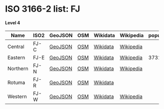 # ISO 3166-2 list: FJ


#### Level 4
Name | ISO2 | GeoJSON | OSM | Wikidata | Wikipedia | population 
--- | --- | --- | --- | --- | --- | --- 
Central | FJ-C | [GeoJSON](../../export/geojson/q7/iso2/FJ/FJ-C.geojson) | [OSM](https://www.openstreetmap.org/relation/4632579) | [Wikidata](https://www.wikidata.org/wiki/Q1053789) | [Wikipedia](http://en.wikipedia.org/wiki/en%3ACentral%20Division%2C%20Fiji) | 
Eastern | FJ-E | [GeoJSON](../../export/geojson/q7/iso2/FJ/FJ-E.geojson) | [OSM](https://www.openstreetmap.org/relation/4632580) | [Wikidata](https://www.wikidata.org/wiki/Q182169) | [Wikipedia](http://en.wikipedia.org/wiki/en%3AEastern%20Division%2C%20Fiji) | 37311
Northern | FJ-N | [GeoJSON](../../export/geojson/q7/iso2/FJ/FJ-N.geojson) | [OSM](https://www.openstreetmap.org/relation/4632581) | [Wikidata](https://www.wikidata.org/wiki/Q1062430) | [Wikipedia](http://en.wikipedia.org/wiki/en%3ANorthern%20Division%2C%20Fiji) | 
Rotuma | FJ-R | [GeoJSON](../../export/geojson/q7/iso2/FJ/FJ-R.geojson) | [OSM](https://www.openstreetmap.org/relation/7223650) | [Wikidata](https://www.wikidata.org/wiki/Q459763) |  | 
Western | FJ-W | [GeoJSON](../../export/geojson/q7/iso2/FJ/FJ-W.geojson) | [OSM](https://www.openstreetmap.org/relation/4632582) | [Wikidata](https://www.wikidata.org/wiki/Q1062451) | [Wikipedia](http://en.wikipedia.org/wiki/en%3AWestern%20Division%2C%20Fiji) | 
